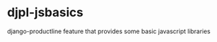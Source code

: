 djpl-jsbasics
=============

django-productline feature that provides some basic javascript libraries
